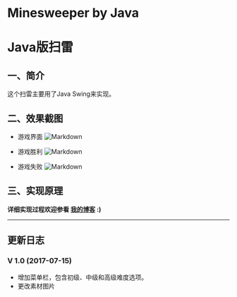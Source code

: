 # Minesweeper by Java
# Java版扫雷

## 一、简介

这个扫雷主要用了Java Swing来实现。

## 二、效果截图
+ 游戏界面
![Markdown](http://i2.bvimg.com/603298/c2aa54d12b03d884.png)

+ 游戏胜利
![Markdown](http://i2.bvimg.com/603298/94b46593239ac385.png)

+ 游戏失败
![Markdown](http://i2.bvimg.com/603298/635ecf13262e8d12.png)

## 三、实现原理
**详细实现过程欢迎参看 [我的博客](http://fgksgf.me/) :)**

---
## 更新日志

### V 1.0 (2017-07-15)
+ 增加菜单栏，包含初级、中级和高级难度选项。
+ 更改素材图片